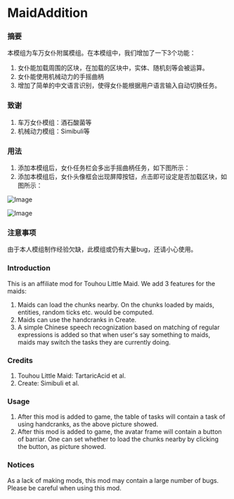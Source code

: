 # MaidAddition
### 摘要
本模组为车万女仆附属模组。在本模组中，我们增加了一下3个功能：

1. 女仆能加载周围的区块，在加载的区块中，实体、随机刻等会被运算。
2. 女仆能使用机械动力的手摇曲柄
3. 增加了简单的中文语言识别，使得女仆能根据用户语言输入自动切换任务。
### 致谢

1. 车万女仆模组：酒石酸菌等
2. 机械动力模组：Simibuli等
### 用法

1. 添加本模组后，女仆任务栏会多出手摇曲柄任务，如下图所示：
2. 添加本模组后，女仆头像框会出现屏障按钮，点击即可设定是否加载区块，如图所示：

![Image](https://github.com/user-attachments/assets/82ecaa85-9823-4549-b438-a9510d21b1db)

![Image](https://github.com/user-attachments/assets/d787cb46-3b92-45cf-9855-eb59e3275183)
### 注意事项
由于本人模组制作经验欠缺，此模组或仍有大量bug，还请小心使用。

### Introduction
This is an affiliate mod for Touhou Little Maid. We add 3 features for the maids:

1. Maids can load the chunks nearby. On the chunks loaded by maids, entities, random ticks etc. would be computed.
2. Maids can use the handcranks in Create.
3. A simple Chinese speech recognization based on matching of regular expressions is added so that when user's say something to maids, maids may switch the tasks they are currently doing.
### Credits

1. Touhou Little Maid: TartaricAcid et al.
2. Create: Simibuli et al.
### Usage

1. After this mod is added to game, the table of tasks will contain a task of using handcranks, as the above picture showed.
2. After this mod is added to game, the avatar frame will contain a button of barriar. One can set whether to load the chunks nearby by clicking the button, as picture showed.
### Notices
As a lack of making mods, this mod may contain a large number of bugs. Please be careful when using this mod.
